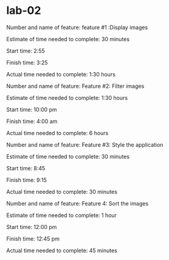 # lab-02

Number and name of feature:  feature #1 :Display images

Estimate of time needed to complete: 30 minutes

Start time: 2:55

Finish time: 3:25

Actual time needed to complete: 1:30 hours


Number and name of feature: Feature #2: Filter images

Estimate of time needed to complete: 1:30 hours

Start time: 10:00 pm

Finish time: 4:00 am

Actual time needed to complete: 6 hours



Number and name of feature: Feature #3: Style the application

Estimate of time needed to complete: 30 minutes

Start time: 8:45

Finish time: 9:15

Actual time needed to complete: 30 minutes




Number and name of feature: Feature 4: Sort the images

Estimate of time needed to complete: 1 hour

Start time: 12:00 pm

Finish time: 12:45 pm

Actual time needed to complete: 45 minutes